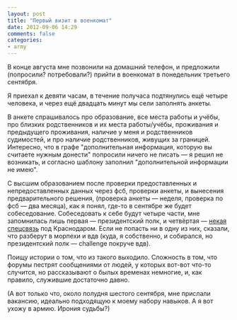 ```yaml
---
layout: post
title: "Первый визит в военкомат"
date: 2012-09-06 14:29
comments: false
categories: 
- army
---
```


В конце августа мне позвонили на домашний телефон, и предложили (попросили? потребовали?) прийти в военкомат в понедельник третьего сентября.

Я приехал к девяти часам, в течение получаса подтянулись ещё четыре человека, и через ещё двадцать минут мы сели заполнять анкеты.

В анкете спрашивалось про образование, все места работы и учёбы, про близких родственников и их места работы/учёбы, проживания и предыдущего проживания, наличие у меня и родственников судимостей, и про наличие родственников, живущих за границей. Интересно, что в графе "дополнительная информация, которую вы считаете нужным донести" попросили ничего не писать — я решил не возникать, и согласно шаблону заполнил "дополнительной информации не имею".

С высшим образованием после проверки предоставленных и непредоставленных данных через фсб, проверки анкеты, и вынесения предварительного решения, (проверка анкеты — неделя, проверка по фсб — два месяца), как я понял, где-то в сентябре же будет собеседование. Собеседовать к себе будут четыре части, мне запомнилась лишь первая — президентский полк, и четвёртая — [некая спецсвязь](http://voiska.ru/forum/index.php?s=2b8bb8154130809713ccec5937e3c46f&showtopic=3457) под Краснодаром. Если не попасть ни в одну из них, сказали, что разберут в морпехи и вдв (куда, я собственно, и собирался, но президентский полк — challenge покруче вдв).

Поищу истории о том, что из такого выходило. Сложность в том, что форумы пестрят сообщениями от людей, у которых вот-вот что-то случится, но рассказывают о былых временах немногие, и, как правило, служившие достаточно давно.

(А вот только что, около полудня шестого сентября, мне прислали вакансию, идеально подходящую к моему набору навыков. А я вот ухожу в армию. Ирония судьбы?)

